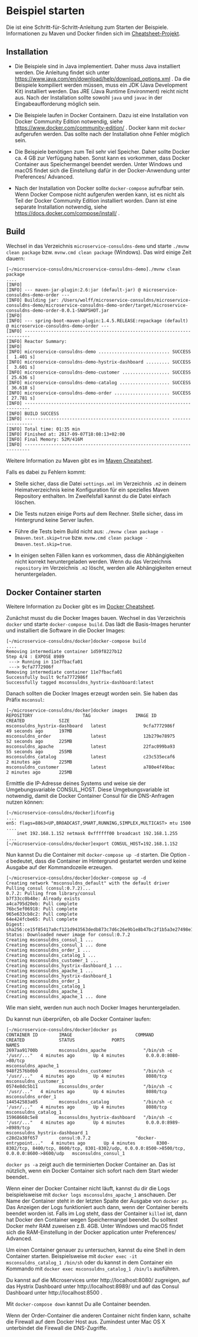 # Beispiel starten

Die ist eine Schritt-für-Schritt-Anleitung zum Starten der Beispiele.
Informationen zu Maven und Docker finden sich im
[Cheatsheet-Projekt](https://github.com/ewolff/cheatsheets-DE).

## Installation

* Die Beispiele sind in Java implementiert. Daher muss Java
  installiert werden. Die Anleitung findet sich unter
  https://www.java.com/en/download/help/download_options.xml . Da die
  Beispiele kompiliert werden müssen, muss ein JDK (Java Development
  Kit) installiert werden. Das JRE (Java Runtime Environment) reicht
  nicht aus. Nach der Installation sollte sowohl `java` und `javac` in
  der Eingabeaufforderung möglich sein.

* Die Beispiele laufen in Docker Containern. Dazu ist eine
  Installation von Docker Community Edition notwendig, siehe
  https://www.docker.com/community-edition/ . Docker kann mit
  `docker` aufgerufen werden. Das sollte nach der Installation ohne
  Fehler möglich sein.

* Die Beispiele benötigen zum Teil sehr viel Speicher. Daher sollte
  Docker ca. 4 GB zur Verfügung haben. Sonst kann es vorkommen, dass
  Docker Container aus Speichermangel beendet werden. Unter Windows
  und macOS findet sich die Einstellung dafür in der Docker-Anwendung
  unter Preferences/ Advanced.

* Nach der Installation von Docker sollte `docker-compose` aufrufbar
  sein. Wenn Docker Compose nicht aufgerufen werden kann, ist es nicht
  als Teil der Docker Community Edition installiert worden. Dann ist
  eine separate Installation notwendig, siehe
  https://docs.docker.com/compose/install/ .

## Build

Wechsel in das Verzeichnis `microservice-consuldns-demo` und starte `./mvnw clean
package` bzw. `mvnw.cmd clean package` (Windows). Das wird einige Zeit dauern:

```
[~/microservice-consuldns/microservice-consuldns-demo]./mvnw clean package
....
[INFO] 
[INFO] --- maven-jar-plugin:2.6:jar (default-jar) @ microservice-consuldns-demo-order ---
[INFO] Building jar: /Users/wolff/microservice-consuldns/microservice-consuldns-demo/microservice-consuldns-demo-order/target/microservice-consuldns-demo-order-0.0.1-SNAPSHOT.jar
[INFO] 
[INFO] --- spring-boot-maven-plugin:1.4.5.RELEASE:repackage (default) @ microservice-consuldns-demo-order ---
[INFO] ------------------------------------------------------------------------
[INFO] Reactor Summary:
[INFO] 
[INFO] microservice-consuldns-demo ........................... SUCCESS [  1.401 s]
[INFO] microservice-consuldns-demo-hystrix-dashboard ......... SUCCESS [  3.601 s]
[INFO] microservice-consuldns-demo-customer .................. SUCCESS [ 25.636 s]
[INFO] microservice-consuldns-demo-catalog ................... SUCCESS [ 36.618 s]
[INFO] microservice-consuldns-demo-order ..................... SUCCESS [ 27.781 s]
[INFO] ------------------------------------------------------------------------
[INFO] BUILD SUCCESS
[INFO] ------------------------------------------------------- -----------------
[INFO] Total time: 01:35 min
[INFO] Finished at: 2017-09-07T18:08:13+02:00
[INFO] Final Memory: 52M/416M
[INFO] ------------------------------------------------------------------------
```

Weitere Information zu Maven gibt es im
[Maven Cheatsheet](https://github.com/ewolff/cheatsheets-DE/blob/master/MavenCheatSheet.md).

Falls es dabei zu Fehlern kommt:

* Stelle sicher, dass die Datei `settings.xml` im Verzeichnis  `.m2`
in deinem Heimatverzeichnis keine Konfiguration für ein spezielles
Maven Repository enthalten. Im Zweifelsfall kannst du die Datei
einfach löschen.

* Die Tests nutzen einige Ports auf dem Rechner. Stelle sicher, dass
  im Hintergrund keine Server laufen.

* Führe die Tests beim Build nicht aus: `./mvnw clean package
-Dmaven.test.skip=true` bzw. `mvnw.cmd clean package
-Dmaven.test.skip=true`.

* In einigen selten Fällen kann es vorkommen, dass die Abhängigkeiten
  nicht korrekt heruntergeladen werden. Wenn du das Verzeichnis
  `repository` im Verzeichnis `.m2` löscht, werden alle Abhängigkeiten
  erneut heruntergeladen.

## Docker Container starten

Weitere Information zu Docker gibt es im
[Docker Cheatsheet](https://github.com/ewolff/cheatsheets-DE/blob/master/DockerCheatSheet.md).

Zunächst musst du die Docker Images bauen. Wechsel in das Verzeichnis 
`docker` und starte `docker-compose build`. Das lädt die Basis-Images
herunter und installiert die Software in die Docker Images:

```
[~/microservice-consuldns/docker]docker-compose build 
....
Removing intermediate container 1d59f8227b12
Step 4/4 : EXPOSE 8989
 ---> Running in 11e7fbacfa01
 ---> 9cfa7772986f
Removing intermediate container 11e7fbacfa01
Successfully built 9cfa7772986f
Successfully tagged msconsuldns_hystrix-dashboard:latest
```

Danach sollten die Docker Images erzeugt worden sein. Sie haben das
Präfix `msconsul`:

```
[~/microservice-consuldns/docker]docker images
REPOSITORY                   TAG                 IMAGE ID            CREATED             SIZE
msconsuldns_hystrix-dashboard   latest              9cfa7772986f        49 seconds ago      197MB
msconsuldns_order               latest              12b279e78975        52 seconds ago      225MB
msconsuldns_apache              latest              22fac099ba93        55 seconds ago      255MB
msconsuldns_catalog             latest              c23c535ecaf6        2 minutes ago       225MB
msconsuldns_customer            latest              a780e4f49bac        2 minutes ago       225MB
```

Ermittle die IP-Adresse deines Systems und weise sie der Umgebungsvariable
CONSUL_HOST. Diese Umgebungsvariable ist notwendig, damit die Docker
Container Consul für die DNS-Anfragen nutzen können:

```
[~/microservice-consuldns/docker]ifconfig 
....
en5: flags=8863<UP,BROADCAST,SMART,RUNNING,SIMPLEX,MULTICAST> mtu 1500
....
	inet 192.168.1.152 netmask 0xffffff00 broadcast 192.168.1.255
....
[~/microservice-consuldns/docker]export CONSUL_HOST=192.168.1.152
```


Nun kannst Du die Container mit `docker-compose up -d` starten. Die
Option `-d` bedeutet, dass die Container im Hintergrund gestartet
werden und keine Ausgabe auf der Kommandozeile erzeugen.

```
[~/microservice-consuldns/docker]docker-compose up -d
Creating network "msconsuldns_default" with the default driver
Pulling consul (consul:0.7.2)...
0.7.2: Pulling from library/consul
b7f33cc0b48e: Already exists
a4ca795d20eb: Pull complete
76bc5ef06918: Pull complete
965e633cb8c2: Pull complete
64e424fcbe65: Pull complete
Digest: sha256:ce15f85417a0cf121d943563dedb873c7d6c26e9b1e8b47bc2f1b5a3e27498e1
Status: Downloaded newer image for consul:0.7.2
Creating msconsuldns_consul_1 ... 
Creating msconsuldns_consul_1 ... done
Creating msconsuldns_order_1 ... 
Creating msconsuldns_catalog_1 ... 
Creating msconsuldns_customer_1 ... 
Creating msconsuldns_hystrix-dashboard_1 ... 
Creating msconsuldns_apache_1 ... 
Creating msconsuldns_hystrix-dashboard_1
Creating msconsuldns_order_1
Creating msconsuldns_catalog_1
Creating msconsuldns_apache_1
Creating msconsuldns_apache_1 ... done
```

Wie man sieht, werden nun auch noch Docker Images heruntergeladen.

Du kannst nun überprüfen, ob alle Docker Container laufen:

```
[~/microservice-consuldns/docker]docker ps
CONTAINER ID        IMAGE                        COMMAND                  CREATED             STATUS              PORTS                                                                                              NAMES
2697aa91700b        msconsuldns_apache              "/bin/sh -c '/usr/..."   4 minutes ago       Up 4 minutes        0.0.0.0:8080->80/tcp                                                                               msconsuldns_apache_1
948f2576b0b0        msconsuldns_customer            "/bin/sh -c '/usr/..."   4 minutes ago       Up 4 minutes        8080/tcp                                                                                           msconsuldns_customer_1
0574e8dc5b11        msconsuldns_order               "/bin/sh -c '/usr/..."   4 minutes ago       Up 4 minutes        8080/tcp                                                                                           msconsuldns_order_1
144542583a05        msconsuldns_catalog             "/bin/sh -c '/usr/..."   4 minutes ago       Up 4 minutes        8080/tcp                                                                                           msconsuldns_catalog_1
15968668c5e8        msconsuldns_hystrix-dashboard   "/bin/sh -c '/usr/..."   4 minutes ago       Up 4 minutes        0.0.0.0:8989->8989/tcp                                                                             msconsuldns_hystrix-dashboard_1
c28d2a38f657        consul:0.7.2                 "docker-entrypoint..."   4 minutes ago       Up 4 minutes        8300-8302/tcp, 8400/tcp, 8600/tcp, 8301-8302/udp, 0.0.0.0:8500->8500/tcp, 0.0.0.0:8600->8600/udp   msconsuldns_consul_1
```
`docker ps -a`  zeigt auch die terminierten Docker Container an. Das
ist nützlich, wenn ein Docker Container sich sofort nach dem Start
wieder beendet..

Wenn einer der Docker Container nicht läuft, kannst du dir die Logs
beispielsweise mit `docker logs msconsuldns_apache_1` anschauen. Der Name
der Container steht in der letzten Spalte der Ausgabe von `docker
ps`. Das Anzeigen der Logs funktioniert auch dann, wenn der Container
bereits beendet worden ist. Falls im Log steht, dass der Container
`killed` ist, dann hat Docker den Container wegen Speichermangel
beendet. Du solltest Docker mehr RAM zuweisen z.B. 4GB. Unter Windows
und macOS findet sich die RAM-Einstellung in der Docker application
unter Preferences/ Advanced.

Um einen Container genauer zu untersuchen, kannst du eine Shell in dem
Container starten. Beispielsweise mit `docker exec -it
msconsuldns_catalog_1 /bin/sh` oder du kannst in dem Container ein
Kommando mit `docker exec msconsuldns_catalog_1 /bin/ls` ausführen.

Du kannst auf die Microservices unter http://localhost:8080/
zugreigen, auf das Hystrix Dashboard unter http://localhost:8989/ und
auf das Consul Dashboard unter http://localhost:8500 .

Mit `docker-compose down` kannst Du alle Container beenden.

Wenn der Order-Container die anderen Container nicht finden kann,
schalte die Firewall auf dem Docker Host aus. Zumindest unter Mac OS X
unterbindet die Firewall die DNS-Zugriffe.
